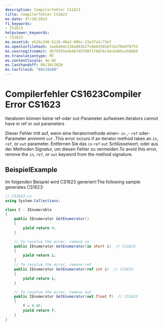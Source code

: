 ```yaml
---
description: Compilerfehler CS1623
title: Compilerfehler CS1623
ms.date: 07/20/2015
f1_keywords:
- CS1623
helpviewer_keywords:
- CS1623
ms.assetid: e52bc2d6-5116-40a2-90bc-23a3fa2c73e7
ms.openlocfilehash: 1aebd44c236a901b1fc66015010fcb2f0e0f0f55
ms.sourcegitcommit: d579fb5e4b46745fd0f1f8874c94c6469ce58604
ms.translationtype: MT
ms.contentlocale: de-DE
ms.lasthandoff: 08/30/2020
ms.locfileid: "89119208"
---
```

# <a name="compiler-error-cs1623"></a><span data-ttu-id="5c901-103">Compilerfehler CS1623</span><span class="sxs-lookup"><span data-stu-id="5c901-103">Compiler Error CS1623</span></span>
<span data-ttu-id="5c901-104">Iteratoren können keine ref-oder out-Parameter aufweisen.</span><span class="sxs-lookup"><span data-stu-id="5c901-104">Iterators cannot have in ref or out parameters</span></span>  
  
 <span data-ttu-id="5c901-105">Dieser Fehler tritt auf, wenn eine Iteratormethode einen- `in` ,- `ref` oder-Parameter annimmt `out` .</span><span class="sxs-lookup"><span data-stu-id="5c901-105">This error occurs if an iterator method takes an `in`, `ref`, or `out` parameter.</span></span> <span data-ttu-id="5c901-106">Entfernen Sie das `in` `ref` `out` Schlüsselwort, oder aus der Methoden Signatur, um diesen Fehler zu vermeiden.</span><span class="sxs-lookup"><span data-stu-id="5c901-106">To avoid this error, remove the `in`, `ref`, or `out` keyword from the method signature.</span></span>  
  
## <a name="example"></a><span data-ttu-id="5c901-107">Beispiel</span><span class="sxs-lookup"><span data-stu-id="5c901-107">Example</span></span>  
 <span data-ttu-id="5c901-108">Im folgenden Beispiel wird CS1623 generiert:</span><span class="sxs-lookup"><span data-stu-id="5c901-108">The following sample generates CS1623:</span></span>  
  
```csharp  
// CS1623.cs  
using System.Collections;

class C : IEnumerable
{
    public IEnumerator GetEnumerator()
    {
        yield return 0;
    }

    // To resolve the error, remove in  
    public IEnumerator GetEnumerator(in short i)  // CS1623  
    {
        yield return i;
    }
    // To resolve the error, remove ref  
    public IEnumerator GetEnumerator(ref int i)  // CS1623  
    {
        yield return i;
    }

    // To resolve the error, remove out  
    public IEnumerator GetEnumerator(out float f)  // CS1623  
    {
        f = 0.0F;
        yield return f;
    }
}
```
